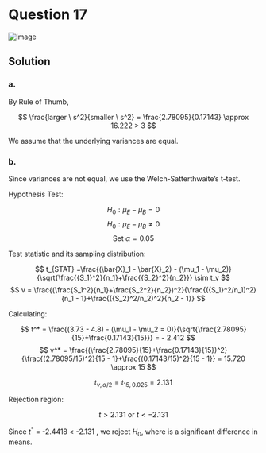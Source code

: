 # Question 17

![image](https://github.com/user-attachments/assets/d15e5af2-932a-47e3-be1f-6aec1bce8085)

## Solution

### a. 

By Rule of Thumb, 

$$
\frac{larger \  s^2}{smaller \ s^2} = \frac{2.78095}{0.17143} \approx 16.222 > 3
$$

We assume that the underlying variances are equal.

### b.

Since variances are not equal, we use the Welch-Satterthwaite’s t-test.

Hypothesis Test:

$$
H_0 : \mu_E - \mu_B = 0
$$
$$
H_0 : \mu_E - \mu_B \neq 0
$$
$$
\text{Set } \alpha = 0.05
$$

Test statistic and its sampling distribution:

$$
t_{STAT} =\frac{(\bar{X}_1 - \bar{X}_2) - (\mu_1 - \mu_2)}{\sqrt{\frac{{S_1}^2}{n_1}+\frac{{S_2}^2}{n_2}}} \sim t_v
$$
$$
v  = \frac{(\frac{S_1^2}{n_1}+\frac{S_2^2}{n_2})^2}{\frac{({S_1}^2/n_1)^2}{n_1 - 1}+\frac{({S_2}^2/n_2)^2}{n_2 - 1}} 
$$

Calculating:

$$
t^* = \frac{(3.73 - 4.8) - (\mu_1 - \mu_2 = 0)}{\sqrt{\frac{2.78095}{15}+\frac{0.17143}{15}}} = - 2.412
$$
$$
v^* = \frac{(\frac{2.78095}{15}+\frac{0.17143}{15})^2}{\frac{(2.78095/15)^2}{15 - 1}+\frac{(0.17143/15)^2}{15 - 1}} = 15.720 \approx 15
$$

$$
t_{v, \alpha / 2} = t_{15, 0.025} = 2.131
$$

Rejection region:

$$
t > 2.131 \text{ or } t < -2.131
$$

Since $t^*$ = -2.4418 < -2.131 , we reject $H_0$, where is a significant difference in means.
